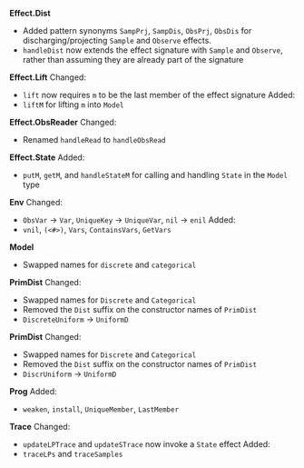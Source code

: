 **Effect.Dist**
- Added pattern synonyms `SampPrj`, `SampDis`, `ObsPrj`, `ObsDis` for discharging/projecting `Sample` and `Observe` effects.
- `handleDist` now extends the effect signature with `Sample` and `Observe`, rather than assuming they are already part of the signature

**Effect.Lift**
Changed:
- `lift` now requires `m` to be the last member of the effect signature
Added:
- `liftM` for lifting `m` into `Model`

**Effect.ObsReader**
Changed:
- Renamed `handleRead` to `handleObsRead`

**Effect.State**
Added:
- `putM`, `getM`, and `handleStateM` for calling and handling `State` in the `Model` type

**Env**
Changed:
- `ObsVar` -> `Var`, `UniqueKey` -> `UniqueVar`, `nil` -> `enil`
Added: 
- `vnil`, `(<#>)`, `Vars`, `ContainsVars`, `GetVars`

**Model**
- Swapped names for `discrete` and `categorical` 

**PrimDist**
Changed:
- Swapped names for `Discrete` and `Categorical` 
- Removed the `Dist` suffix on the constructor names of `PrimDist`
- `DiscreteUniform` -> `UniformD`

**PrimDist**
Changed:
- Swapped names for `Discrete` and `Categorical` 
- Removed the `Dist` suffix on the constructor names of `PrimDist`
- `DiscrUniform` -> `UniformD`

**Prog**
Added:
- `weaken`, `install`, `UniqueMember`, `LastMember`

**Trace**
Changed:
- `updateLPTrace` and `updateSTrace` now invoke a `State` effect
Added:
- `traceLPs` and `traceSamples`